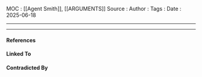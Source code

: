 
MOC : [[Agent Smith]], [[ARGUMENTS]]
Source : 
Author : 
Tags : 
Date : 2025-06-18
***

***
#### References

#### Linked To

#### Contradicted By